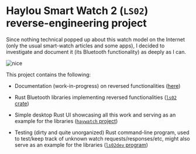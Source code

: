 # Haylou Smart Watch 2 (`LS02`) reverse-engineering project

Since nothing technical popped up about this watch model on the Internet (only the usual smart-watch articles and some apps), I decided to investigate and document it (its Bluetooth functionality) as deeply as I can.

![nice](testing.jpg)

This project contains the following:

- Documentation (work-in-progress) on reversed functionalities ([here](RE.md))

- Rust Bluetooth libraries implementing reversed functionalities ([`ls02` crate](ls02))

- Simple desktop Rust UI showcasing all this work and serving as an example for the libraries ([`haywatch` project](haywatch))

- Testing (dirty and quite unorganized) Rust command-line program, used to test/keep track of unknown watch requests/responses/etc, might also serve as an example for the libraries ([`ls02dev` program](ls02dev))
